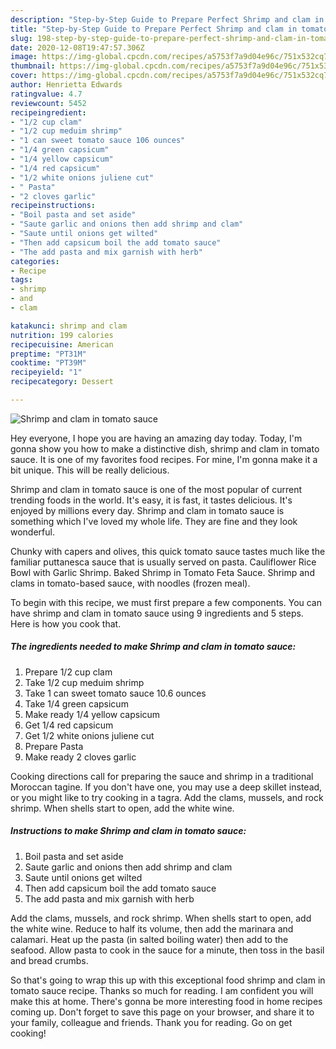 ```yaml
---
description: "Step-by-Step Guide to Prepare Perfect Shrimp and clam in tomato sauce"
title: "Step-by-Step Guide to Prepare Perfect Shrimp and clam in tomato sauce"
slug: 198-step-by-step-guide-to-prepare-perfect-shrimp-and-clam-in-tomato-sauce
date: 2020-12-08T19:47:57.306Z
image: https://img-global.cpcdn.com/recipes/a5753f7a9d04e96c/751x532cq70/shrimp-and-clam-in-tomato-sauce-recipe-main-photo.jpg
thumbnail: https://img-global.cpcdn.com/recipes/a5753f7a9d04e96c/751x532cq70/shrimp-and-clam-in-tomato-sauce-recipe-main-photo.jpg
cover: https://img-global.cpcdn.com/recipes/a5753f7a9d04e96c/751x532cq70/shrimp-and-clam-in-tomato-sauce-recipe-main-photo.jpg
author: Henrietta Edwards
ratingvalue: 4.7
reviewcount: 5452
recipeingredient:
- "1/2 cup clam"
- "1/2 cup meduim shrimp"
- "1 can sweet tomato sauce 106 ounces"
- "1/4 green capsicum"
- "1/4 yellow capsicum"
- "1/4 red capsicum"
- "1/2 white onions juliene cut"
- " Pasta"
- "2 cloves garlic"
recipeinstructions:
- "Boil pasta and set aside"
- "Saute garlic and onions then add shrimp and clam"
- "Saute until onions get wilted"
- "Then add capsicum boil the add tomato sauce"
- "The add pasta and mix garnish with herb"
categories:
- Recipe
tags:
- shrimp
- and
- clam

katakunci: shrimp and clam 
nutrition: 199 calories
recipecuisine: American
preptime: "PT31M"
cooktime: "PT39M"
recipeyield: "1"
recipecategory: Dessert

---
```



![Shrimp and clam in tomato sauce](https://img-global.cpcdn.com/recipes/a5753f7a9d04e96c/751x532cq70/shrimp-and-clam-in-tomato-sauce-recipe-main-photo.jpg)

Hey everyone, I hope you are having an amazing day today. Today, I'm gonna show you how to make a distinctive dish, shrimp and clam in tomato sauce. It is one of my favorites food recipes. For mine, I'm gonna make it a bit unique. This will be really delicious.

Shrimp and clam in tomato sauce is one of the most popular of current trending foods in the world. It's easy, it is fast, it tastes delicious. It's enjoyed by millions every day. Shrimp and clam in tomato sauce is something which I've loved my whole life. They are fine and they look wonderful.

Chunky with capers and olives, this quick tomato sauce tastes much like the familiar puttanesca sauce that is usually served on pasta. Cauliflower Rice Bowl with Garlic Shrimp. Baked Shrimp in Tomato Feta Sauce. Shrimp and clams in tomato-based sauce, with noodles (frozen meal).


To begin with this recipe, we must first prepare a few components. You can have shrimp and clam in tomato sauce using 9 ingredients and 5 steps. Here is how you cook that.

<!--inarticleads1-->

##### The ingredients needed to make Shrimp and clam in tomato sauce:

1. Prepare 1/2 cup clam
1. Take 1/2 cup meduim shrimp
1. Take 1 can sweet tomato sauce 10.6 ounces
1. Take 1/4 green capsicum
1. Make ready 1/4 yellow capsicum
1. Get 1/4 red capsicum
1. Get 1/2 white onions juliene cut
1. Prepare  Pasta
1. Make ready 2 cloves garlic


Cooking directions call for preparing the sauce and shrimp in a traditional Moroccan tagine. If you don&#39;t have one, you may use a deep skillet instead, or you might like to try cooking in a tagra. Add the clams, mussels, and rock shrimp. When shells start to open, add the white wine. 

<!--inarticleads2-->

##### Instructions to make Shrimp and clam in tomato sauce:

1. Boil pasta and set aside
1. Saute garlic and onions then add shrimp and clam
1. Saute until onions get wilted
1. Then add capsicum boil the add tomato sauce
1. The add pasta and mix garnish with herb


Add the clams, mussels, and rock shrimp. When shells start to open, add the white wine. Reduce to half its volume, then add the marinara and calamari. Heat up the pasta (in salted boiling water) then add to the seafood. Allow pasta to cook in the sauce for a minute, then toss in the basil and bread crumbs. 

So that's going to wrap this up with this exceptional food shrimp and clam in tomato sauce recipe. Thanks so much for reading. I am confident you will make this at home. There's gonna be more interesting food in home recipes coming up. Don't forget to save this page on your browser, and share it to your family, colleague and friends. Thank you for reading. Go on get cooking!
